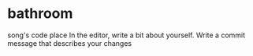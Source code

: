 # bathroom
song's code place
In the editor, write a bit about yourself.
Write a commit message that describes your changes
